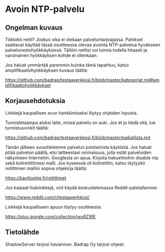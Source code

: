 # Avoin NTP-palvelu

## Ongelman kuvaus

Tökkiikö netti? Joskus vika ei olekaan palveluntarjoajassa. Pahikset saattavat käyttää tässä osoitteessa olevaa avointa NTP-palvelua hyväkseen palvelunestohyökkäyksissä. Tällöin nettisi voi toimia todella hitaasti ja varsinainen hyökkäyksen kohde ei ollenkaan.

Jos haluat ymmärtää paremmin kuinka tämä tapahtuu, katso amplifikaatiohyökkäyksen kuvaus täältä:

https://github.com/badrap/testaaverkkosi.fi/blob/master/kategoriat.md#amplifikaatiohyökkäykset

## Korjausehdotuksia

Linkkejä kaupallisen avun hankkimiseksi löytyy ohjeiden lopusta.

Tunnistetaampa aluksi laite, missä palvelu on auki. Jos et jo tiedä sitä, lue tunnistusvinkit täältä:

https://github.com/badrap/testaaverkkosi.fi/blob/master/paikallista.md

Tämän jälkeen suosittelemme palvelun poistamista käytöstä. Jos haluat pitää palvelun päällä, etsi laitteestasi ominaisuus, jolla estät palveluiden näkymisen Internetiin. Googlesta on apua. Kirjoita hakuehtoihin disable ntp sekä kotireitittimesi malli. Jos kyseessä oli kotireititin, katso löytyykö reitittimen malliin sopiva ohjekirja täältä:

https://kayttoohje.fi/reitittimet

Jos kaipaat lisävinkkejä, voit käydä keskustelemassa Reddit-palstallamme:

https://www.reddit.com/r/testaaverkkosi/

Linkkejä kaupalliseen apuun löytyy osoitteesta:

https://plus.google.com/collection/wu6ZWE

## Tietolähde

ShadowServer tarjosi havainnon. Badrap Oy tarjosi ohjeet.
